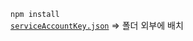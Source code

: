 <code>npm install</code>
<br/>
[<code>serviceAccountKey.json</code>](https://file.notion.so/f/f/633dd8f4-aa62-4272-8880-b3717709ab02/d2edc038-d95e-4796-8130-24b27af2cc4e/serviceAccountKey.json?table=block&id=1575d60d-6f10-8075-9a07-d9765ed7843d&spaceId=633dd8f4-aa62-4272-8880-b3717709ab02&expirationTimestamp=1733875200000&signature=kKWsnGsZVqaY4FKUFnNERvmdHoixHwdFYnaFGubMrPY&downloadName=serviceAccountKey.json)
=> 폴더 외부에 배치
